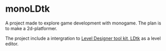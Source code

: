 # monoLDtk

A project made to explore game development with monogame. The plan is to make a 2d-platformer.

The project include a intergration to [Level Designer tool kit, LDtk](https://ldtk.io/) as a level editor.
